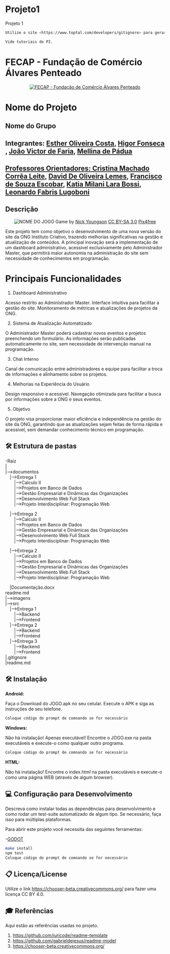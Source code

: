# Projeto1
Projeto 1
```sh
Utilize o site <https://www.toptal.com/developers/gitignore> para gerar seu arquivo gitignore e apague este campo.

Vide tutoriais do PI.
```

# FECAP - Fundação de Comércio Álvares Penteado

<p align="center">
<a href= "https://www.fecap.br/"><img src="https://encrypted-tbn0.gstatic.com/images?q=tbn:ANd9GcRhZPrRa89Kma0ZZogxm0pi-tCn_TLKeHGVxywp-LXAFGR3B1DPouAJYHgKZGV0XTEf4AE&usqp=CAU" alt="FECAP - Fundação de Comércio Álvares Penteado" border="0"></a>
</p>

# Nome do Projeto

## Nome do Grupo

## Integrantes: <a href=https://www.linkedin.com/in/estherolvr/>Esther Oliveira Costa</a>, <a href=https://www.linkedin.com/in/higor-fonseca-santos/>Higor Fonseca </a>, <a href=https://www.linkedin.com/in/joaovictordefaria/>João Victor de Faria</a>, <a href="https://www.linkedin.com/in/mellina-de-p%C3%A1dua-618081227/">Mellina de Pádua
 

## Professores Orientadores:  <a href="https://www.linkedin.com/in/cristina-machado-corr%C3%AAa-leite-630309160/">Cristina Machado Corrêa Leite</a>, <a href="https://www.linkedin.com/in/dolemes/">David De Oliveira Lemes</a>, <a href="https://www.linkedin.com/in/francisco-escobar/">Francisco de Souza Escobar</a>, <a href="https://www.linkedin.com/in/katia-bossi/">Katia Milani Lara Bossi</a>, <a href="https://www.linkedin.com/in/leonardo-fabris-lugoboni-a3369416/">Leonardo Fabris Lugoboni</a>

## Descrição

<p align="center">
<img src="https://pix4free.org/assets/library/2021-01-20/originals/game.jpg" alt="NOME DO JOGO" border="0">
  Game by <a href="http://www.nyphotographic.com/">Nick Youngson</a> <a rel="license" href="https://creativecommons.org/licenses/by-sa/3.0/">CC BY-SA 3.0</a> <a href="http://pix4free.org/">Pix4free</a>
</p>


Este projeto tem como objetivo o desenvolvimento de uma nova versão do site da ONG Instituto Criativo, trazendo melhorias significativas na gestão e atualização de conteúdos. A principal inovação será a implementação de um dashboard administrativo, acessível exclusivamente pelo Administrador Master, que permitirá maior autonomia na administração do site sem necessidade de conhecimentos em programação.

# Principais Funcionalidades
1. Dashboard Administrativo

Acesso restrito ao Administrador Master.
Interface intuitiva para facilitar a gestão do site.
Monitoramento de métricas e atualizações de projetos da ONG.

2. Sistema de Atualização Automatizado

O Administrador Master poderá cadastrar novos eventos e projetos preenchendo um formulário.
As informações serão publicadas automaticamente no site, sem necessidade de intervenção manual na programação.

3. Chat Interno

Canal de comunicação entre administradores e equipe para facilitar a troca de informações e alinhamento sobre os projetos.

4. Melhorias na Experiência do Usuário

Design responsivo e acessível.
Navegação otimizada para facilitar a busca por informações sobre a ONG e seus eventos.

5. Objetivo
   
O projeto visa proporcionar maior eficiência e independência na gestão do site da ONG, garantindo que as atualizações sejam feitas de forma rápida e acessível, sem demandar conhecimento técnico em programação.



## 🛠 Estrutura de pastas

-Raiz<br>
|<br>
|-->documentos<br>
  &emsp;|-->Entrega 1<br>
    &emsp;&emsp;|-->Calculo II <br>
    &emsp;&emsp;|-->Projetos em Banco de Dados<br>
    &emsp;&emsp;|-->Gestão Empresarial e Dinâmicas das Organizações<br>
    &emsp;&emsp;|-->Desenvolvimento Web Full Stack<br>
    &emsp;&emsp;|-->Projeto Interdisciplinar: Programação Web<br>

   &emsp;|-->Entrega 2<br>
    &emsp;&emsp;|-->Calculo II <br>
    &emsp;&emsp;|-->Projetos em Banco de Dados<br>
    &emsp;&emsp;|-->Gestão Empresarial e Dinâmicas das Organizações<br>
    &emsp;&emsp;|-->Desenvolvimento Web Full Stack<br>
    &emsp;&emsp;|-->Projeto Interdisciplinar: Programação Web<br>

   
   &emsp;|-->Entrega 2<br>
    &emsp;&emsp;|-->Calculo II <br>
    &emsp;&emsp;|-->Projetos em Banco de Dados<br>
    &emsp;&emsp;|-->Gestão Empresarial e Dinâmicas das Organizações<br>
    &emsp;&emsp;|-->Desenvolvimento Web Full Stack<br>
    &emsp;&emsp;|-->Projeto Interdisciplinar: Programação Web<br>
 
  &emsp;|Documentação.docx<br>
  readme.md<br>
|-->imagens<br>
|-->src<br>
  &emsp;|-->Entrega 1<br>
    &emsp;&emsp;|-->Backend<br>
    &emsp;&emsp;|-->Frontend<br>
  &emsp;|-->Entrega 2<br>
    &emsp;&emsp;|-->Backend<br>
    &emsp;&emsp;|-->Frontend<br>
  &emsp;|-->Entrega 3<br>
    &emsp;&emsp;|-->Backend<br>
    &emsp;&emsp;|-->Frontend<br>
|.gitignore<br>
|readme.md<br>

## 🛠 Instalação

<b>Android:</b>

Faça o Download do JOGO.apk no seu celular.
Execute o APK e siga as instruções de seu telefone.

```sh
Coloque código do prompt de comnando se for necessário
```

<b>Windows:</b>

Não há instalação! Apenas executável!
Encontre o JOGO.exe na pasta executáveis e execute-o como qualquer outro programa.

```sh
Coloque código do prompt de comnando se for necessário
```

<b>HTML:</b>

Não há instalação!
Encontre o index.html na pasta executáveis e execute-o como uma página WEB (através de algum browser).

## 💻 Configuração para Desenvolvimento

Descreva como instalar todas as dependências para desenvolvimento e como rodar um test-suite automatizado de algum tipo. Se necessário, faça isso para múltiplas plataformas.

Para abrir este projeto você necessita das seguintes ferramentas:

-<a href="https://godotengine.org/download">GODOT</a>

```sh
make install
npm test
Coloque código do prompt de comnando se for necessário
```

## 📋 Licença/License
Utilize o link <https://chooser-beta.creativecommons.org/> para fazer uma licença CC BY 4.0.

## 🎓 Referências

Aqui estão as referências usadas no projeto.

1. <https://github.com/iuricode/readme-template>
2. <https://github.com/gabrieldejesus/readme-model>
3. <https://chooser-beta.creativecommons.org/>

